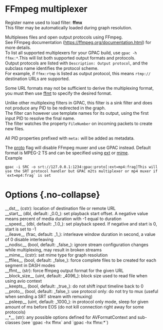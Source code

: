 <!-- automatically generated - do not edit, patch gpac/applications/gpac/gpac.c -->

# FFmpeg multiplexer  
  
Register name used to load filter: __ffmx__  
This filter may be automatically loaded during graph resolution.  
  
Multiplexes files and open output protocols using FFmpeg.  
See FFmpeg documentation (https://ffmpeg.org/documentation.html) for more details.  
To list all supported multiplexers for your GPAC build, use `gpac -h ffmx:*`.This will list both supported output formats and protocols.  
Output protocols are listed with `Description: Output protocol`, and the subclass name identifies the protocol scheme.  
For example, if `ffmx:rtmp` is listed as output protocol, this means `rtmp://` destination URLs are supported.  
  
Some URL formats may not be sufficient to derive the multiplexing format, you must then use [ffmt](#ffmt) to specify the desired format.  
  
Unlike other multiplexing filters in GPAC, this filter is a sink filter and does not produce any PID to be redirected in the graph.  
The filter can however use template names for its output, using the first input PID to resolve the final name.  
The filter watches the property `FileNumber` on incoming packets to create new files.  
  
All PID properties prefixed with `meta:` will be added as metadata.  
  
The [proto](#proto) flag will disable FFmpeg muxer and use GPAC instead. Default format is MPEG-2 TS and can be specified using [ext](#ext) or [mime](#mime).  
Example
```
gpac -i SRC -o srt://127.0.0.1:1234:gpac:proto[:ext=mp4:frag]This will use the SRT protocol handler but GPAC m2ts multiplexer or mp4 muxer if `ext=mp4:frag` is set
```
  
  

# Options  {.no-collapse}  
  
<div markdown class="option">  
<a id="dst" data-level="basic">__dst__</a> (cstr): location of destination file or remote URL  
</div>  
<div markdown class="option">  
<a id="start" data-level="basic">__start__</a> (dbl, default: _0.0_): set playback start offset. A negative value means percent of media duration with -1 equal to duration  
</div>  
<div markdown class="option">  
<a id="speed" data-level="basic">__speed__</a> (dbl, default: _1.0_): set playback speed. If negative and start is 0, start is set to -1  
</div>  
<div markdown class="option">  
<a id="ileave">__ileave__</a> (frac, default: _1_): interleave window duration in second, a value of 0 disable interleaving  
</div>  
<div markdown class="option">  
<a id="nodisc">__nodisc__</a> (bool, default: _false_): ignore stream configuration changes while multiplexing, may result in broken streams  
</div>  
<div markdown class="option">  
<a id="mime">__mime__</a> (cstr): set mime type for graph resolution  
</div>  
<div markdown class="option">  
<a id="ffiles">__ffiles__</a> (bool, default: _false_): force complete files to be created for each segment in DASH modes  
</div>  
<div markdown class="option">  
<a id="ffmt">__ffmt__</a> (str): force ffmpeg output format for the given URL  
</div>  
<div markdown class="option">  
<a id="block_size">__block_size__</a> (uint, default: _4096_): block size used to read file when using avio context  
</div>  
<div markdown class="option">  
<a id="keepts">__keepts__</a> (bool, default: _true_): do not shift input timeline back to 0  
</div>  
<div markdown class="option">  
<a id="proto">__proto__</a> (bool, default: _false_): use protocol only: do not try to mux (useful when sending a SRT stream with remuxing)  
</div>  
<div markdown class="option">  
<a id="psleep">__psleep__</a> (uint, default: _1000_): in protocol only mode, sleep for given amount of ms before EOS (do not kill connection right away for some protocols)  
</div>  
<div markdown class="option">  
<a id="*" data-level="basic">__*__</a> (str): any possible options defined for AVFormatContext and sub-classes (see `gpac -hx ffmx` and `gpac -hx ffmx:*`)  
</div>  
  
